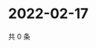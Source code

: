 # 2022-02-17

共 0 条

<!-- BEGIN WEIBO -->
<!-- 最后更新时间 Thu Feb 17 2022 10:18:44 GMT+0800 (China Standard Time) -->

<!-- END WEIBO -->
